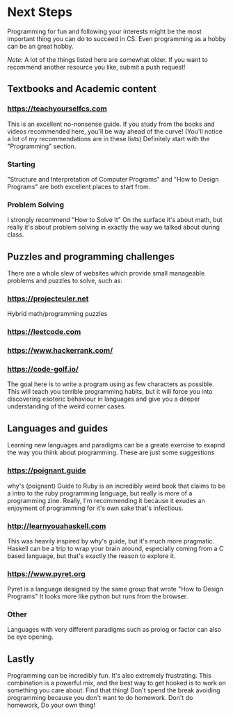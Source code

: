 # Next Steps

Programming for fun and following your interests might be the most important thing you can do to succeed in CS. Even programming as a hobby can be an great hobby.

*Note:* A lot of the things listed here are somewhat older. If you want to recommend another resource you like, submit a push request! 

## Textbooks and Academic content
### https://teachyourselfcs.com
This is an excellent no-nonsense guide. If you study from the books and videos recommended here, you'll be way ahead of the curve! (You'll notice a lot of my recommendations are in these lists) Definitely start with the "Programming" section. 
### Starting
"Structure and Interpretation of Computer Programs" and "How to Design Programs" are both excellent places to start from. 
### Problem Solving
I strongly recommend "How to Solve It" On the surface it's about math, but really it's about problem solving in exactly the way we talked about during class.

## Puzzles and programming challenges
There are a whole slew of websites which provide small manageable problems and puzzles to solve, such as:
### https://projecteuler.net
Hybrid math/programming puzzles
### https://leetcode.com
### https://www.hackerrank.com/
### https://code-golf.io/
The goal here is to write a program using as few characters as possible. This will teach you terrible programming habits, but it will force you into discovering esoteric behaviour in languages and give you a deeper understanding of the weird corner cases.

## Languages and guides
Learning new languages and paradigms can be a greate exercise to exapnd the way you think about programming. These are just some suggestions
### https://poignant.guide
why's (poignant) Guide to Ruby is an incredibly weird book that claims to be a intro to the ruby programming language, but really is more of a programming zine. Really, I'm recommending it because it exudes an enjoyment of programming for it's own sake that's infectious.
### http://learnyouahaskell.com
This was heavily inspired by why's guide, but it's much more pragmatic. Haskell can be a trip to wrap your brain around, especially coming from a C based language, but that's exactly the reason to explore it.
### https://www.pyret.org
Pyret is a language designed by the same group that wrote "How to Design Programs" It looks more like python but runs from the browser.
### Other
Languages with very different paradigms such as prolog or factor can also be eye opening.

## Lastly
Programming can be incredibly fun. It's also extremely frustrating. This combination is a powerful mix, and the best way to get hooked is to work on something you care about. Find that thing! Don't spend the break avoiding programming because you don't want to do homework. Don't do homework, Do your own thing!
